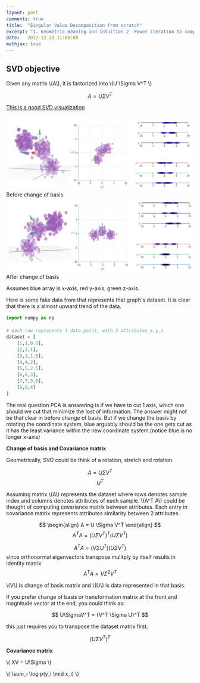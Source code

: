 ```yaml
---
layout: post
comments: true
title:  "Singular Value Decomposition from scratch"
excerpt: "1. Geometric meaning and intuition 2. Power iteration to compute "
date:   2017-12-23 11:00:00
mathjax: true
---
```




## SVD objective 

Given any matrix \\(A\\), it is factorized into \\(U \Sigma V^T \\) 

$$ A = U \Sigma V^T $$



[This is a good SVD visualization](http://setosa.io/ev/principal-component-analysis/)

<div class="imgcap">
<img src="/assets/svd/before_change_of_basis.png" height="200">
<div class="thecap">Before change of basis



<img src="/assets/svd/after_change_of_basis.png" height="200">
<div class="thecap">After change of basis
</div>
</div>


Assumes blue array is x-axis, red y-axis, green z-axis.

Here is some fake data from that represents that graph's dataset. It is clear that there is a almost upward trend of the data.

```python
import numpy as np

# each row represents 1 data point, with 3 attributes x,y,z
dataset = [
	[1,1,0.5],
	[2,2,1],
	[3,3,1.5],
	[4,4,2],
	[5,5,2.5],
	[6,6,3],
	[7,7,3.5],
	[8,8,4]
]

```

The real question PCA is answering is if we have to cut 1 axis, which one should we cut that minimize the lost of information. The answer might not be that clear in before change of basis. But if we change the basis by rotating the coordinate system, blue arguably should be the one gets cut as it has the least variance within the new coordinate system.(notice blue is no longer x-axis)



**Change of basis and Covariance matrix**

Geometrically, SVD could be think of a rotation, stretch and rotation. 

$$ A = U \Sigma V^T $$
$$ U^T $$



Assuming matrix \\(A\\) represents the dataset where rows denotes sample index and columns denotes attributes of each sample. \\(A^T A\\) could be thought of computing covariance matrix between attributes. Each entry in covariance matrix represents attributes similarity between 2 attributes.

$$ 
\begin{align}
A = U \Sigma V^T 
\end{align}
$$
$$ A^T A = {(U\Sigma V^T)}^T (U \Sigma V^T) $$

$$ A^T A = {(V\Sigma U^T)} (U \Sigma V^T) $$
since orthonormal eigenvectors transpose mulitply by itself results in identity matrix
$$ A^T A = V {\Sigma}^2 V^T $$ 



\\(V\\) is change of basis matrix and \\(U\\) is data represented in that basis.

If you prefer change of basis or transformation matrix at the front and magnitude vector at the end, you could think as:

$$ U\SigmaV^T = {V^T \Sigma U}^T $$

this just requires you to transpose the dataset matrix first.





$$ (U\Sigma V^T)^T $$




**Covariance matrix**

\\( XV = U\Sigma \\)

\\( \sum\_i \log p(y\_i \mid x\_i) \\)